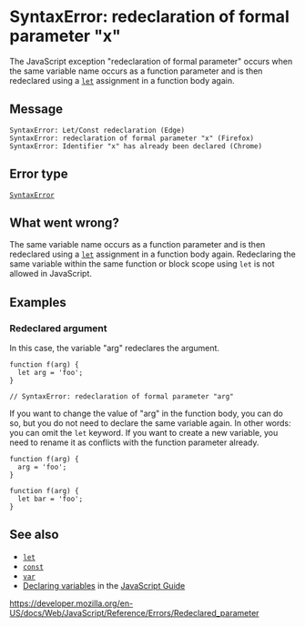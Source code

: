 # SyntaxError: redeclaration of formal parameter "x"

The JavaScript exception "redeclaration of formal parameter" occurs when the same variable name occurs as a function parameter and is then redeclared using a [`let`](../statements/let) assignment in a function body again.

## Message

    SyntaxError: Let/Const redeclaration (Edge)
    SyntaxError: redeclaration of formal parameter "x" (Firefox)
    SyntaxError: Identifier "x" has already been declared (Chrome)

## Error type

[`SyntaxError`](../global_objects/syntaxerror)

## What went wrong?

The same variable name occurs as a function parameter and is then redeclared using a [`let`](../statements/let) assignment in a function body again. Redeclaring the same variable within the same function or block scope using `let` is not allowed in JavaScript.

## Examples

### Redeclared argument

In this case, the variable "arg" redeclares the argument.

    function f(arg) {
      let arg = 'foo';
    }

    // SyntaxError: redeclaration of formal parameter "arg"

If you want to change the value of "arg" in the function body, you can do so, but you do not need to declare the same variable again. In other words: you can omit the `let` keyword. If you want to create a new variable, you need to rename it as conflicts with the function parameter already.

    function f(arg) {
      arg = 'foo';
    }

    function f(arg) {
      let bar = 'foo';
    }

## See also

-   [`let`](../statements/let)
-   [`const`](../statements/const)
-   [`var`](../statements/var)
-   [Declaring variables](https://developer.mozilla.org/en-US/docs/Web/JavaScript/Guide/Grammar_and_types#declarations) in the [JavaScript Guide](https://developer.mozilla.org/en-US/docs/Web/JavaScript/Guide)

<a href="https://developer.mozilla.org/en-US/docs/Web/JavaScript/Reference/Errors/Redeclared_parameter" class="_attribution-link">https://developer.mozilla.org/en-US/docs/Web/JavaScript/Reference/Errors/Redeclared_parameter</a>
